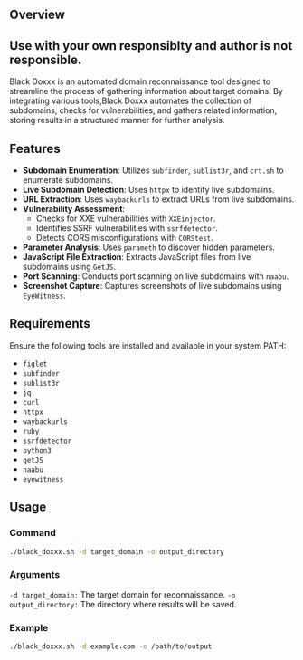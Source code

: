 
## Overview

## Use with your own responsiblty and author is not responsible. 

Black Doxxx is an automated domain reconnaissance tool designed to streamline the process of gathering information about target domains. By integrating various tools,Black Doxxx  automates the collection of subdomains, checks for vulnerabilities, and gathers related information, storing results in a structured manner for further analysis.


## Features

- **Subdomain Enumeration**: Utilizes `subfinder`, `sublist3r`, and `crt.sh` to enumerate subdomains.
- **Live Subdomain Detection**: Uses `httpx` to identify live subdomains.
- **URL Extraction**: Uses `waybackurls` to extract URLs from live subdomains.
- **Vulnerability Assessment**:
  - Checks for XXE vulnerabilities with `XXEinjector`.
  - Identifies SSRF vulnerabilities with `ssrfdetector`.
  - Detects CORS misconfigurations with `CORStest`.
- **Parameter Analysis**: Uses `parameth` to discover hidden parameters.
- **JavaScript File Extraction**: Extracts JavaScript files from live subdomains using `GetJS`.
- **Port Scanning**: Conducts port scanning on live subdomains with `naabu`.
- **Screenshot Capture**: Captures screenshots of live subdomains using `EyeWitness`.

## Requirements

Ensure the following tools are installed and available in your system PATH:

- `figlet`
- `subfinder`
- `sublist3r`
- `jq`
- `curl`
- `httpx`
- `waybackurls`
- `ruby`
- `ssrfdetector`
- `python3`
- `getJS`
- `naabu`
- `eyewitness`

## Usage

### Command

```bash
./black_doxxx.sh -d target_domain -o output_directory

```
### Arguments
`-d target_domain:` The target domain for reconnaissance.
`-o output_directory:` The directory where results will be saved.

### Example

```bash
./black_doxxx.sh -d example.com -o /path/to/output

```

